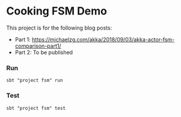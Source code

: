 # Cooking FSM Demo

This project is for the following blog posts:

* Part 1: https://michaelzg.com/akka/2018/09/03/akka-actor-fsm-comparison-part1/
* Part 2: To be published

### Run

```
sbt "project fsm" run
```

### Test

```
sbt "project fsm" test
```